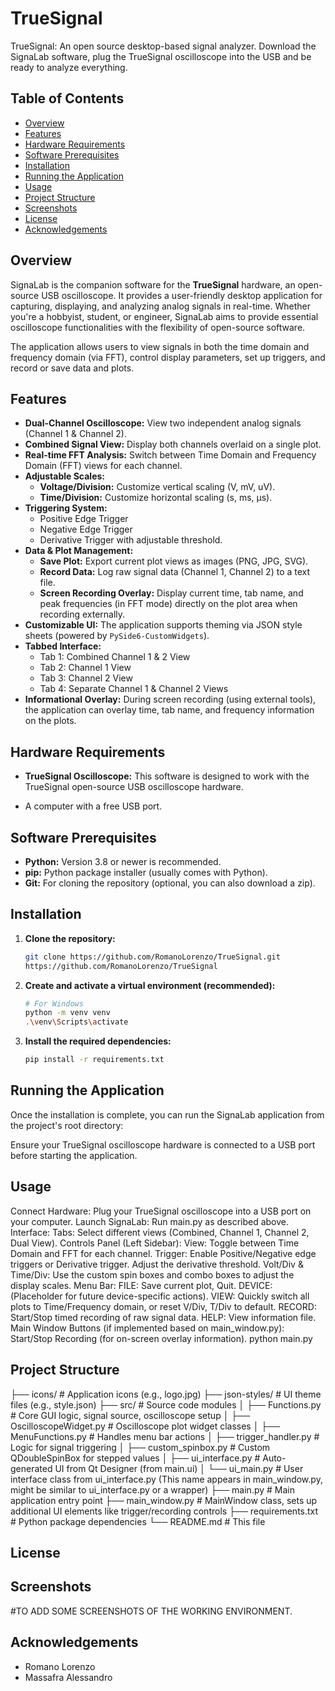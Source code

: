 # TrueSignal

TrueSignal: An open source desktop-based signal analyzer. Download the SignaLab software, plug the TrueSignal oscilloscope into the USB and be ready to analyze everything.

## Table of Contents

*   [Overview](#overview)
*   [Features](#features)
*   [Hardware Requirements](#hardware-requirements)
*   [Software Prerequisites](#software-prerequisites)
*   [Installation](#installation)
*   [Running the Application](#running-the-application)
*   [Usage](#usage)
*   [Project Structure](#project-structure)
*   [Screenshots](#screenshots)
*   [License](#license)
*   [Acknowledgements](#acknowledgements)

## Overview

SignaLab is the companion software for the **TrueSignal** hardware, an open-source USB oscilloscope. It provides a user-friendly desktop application for capturing, displaying, and analyzing analog signals in real-time. Whether you're a hobbyist, student, or engineer, SignaLab aims to provide essential oscilloscope functionalities with the flexibility of open-source software.

The application allows users to view signals in both the time domain and frequency domain (via FFT), control display parameters, set up triggers, and record or save data and plots.

## Features

*   **Dual-Channel Oscilloscope:** View two independent analog signals (Channel 1 & Channel 2).
*   **Combined Signal View:** Display both channels overlaid on a single plot.
*   **Real-time FFT Analysis:** Switch between Time Domain and Frequency Domain (FFT) views for each channel.
*   **Adjustable Scales:**
    *   **Voltage/Division:** Customize vertical scaling (V, mV, uV).
    *   **Time/Division:** Customize horizontal scaling (s, ms, µs).
*   **Triggering System:**
    *   Positive Edge Trigger
    *   Negative Edge Trigger
    *   Derivative Trigger with adjustable threshold.
*   **Data & Plot Management:**
    *   **Save Plot:** Export current plot views as images (PNG, JPG, SVG).
    *   **Record Data:** Log raw signal data (Channel 1, Channel 2) to a text file.
    *   **Screen Recording Overlay:** Display current time, tab name, and peak frequencies (in FFT mode) directly on the plot area when recording externally.
*   **Customizable UI:** The application supports theming via JSON style sheets (powered by `PySide6-CustomWidgets`).
*   **Tabbed Interface:**
    *   Tab 1: Combined Channel 1 & 2 View
    *   Tab 2: Channel 1 View
    *   Tab 3: Channel 2 View
    *   Tab 4: Separate Channel 1 & Channel 2 Views
*   **Informational Overlay:** During screen recording (using external tools), the application can overlay time, tab name, and frequency information on the plots.

## Hardware Requirements

*   **TrueSignal Oscilloscope:** This software is designed to work with the TrueSignal open-source USB oscilloscope hardware.
    
*   A computer with a free USB port.

## Software Prerequisites

*   **Python:** Version 3.8 or newer is recommended.
*   **pip:** Python package installer (usually comes with Python).
*   **Git:** For cloning the repository (optional, you can also download a zip).

## Installation

1.  **Clone the repository:**
    ```bash
    git clone https://github.com/RomanoLorenzo/TrueSignal.git
    https://github.com/RomanoLorenzo/TrueSignal
    ```
2.  **Create and activate a virtual environment (recommended):**
    ```bash
    # For Windows
    python -m venv venv
    .\venv\Scripts\activate

3.  **Install the required dependencies:**
    ```bash
    pip install -r requirements.txt
    ```

## Running the Application

Once the installation is complete, you can run the SignaLab application from the project's root directory:


Ensure your TrueSignal oscilloscope hardware is connected to a USB port before starting the application.
## Usage
  Connect Hardware: Plug your TrueSignal oscilloscope into a USB port on your computer.
  Launch SignaLab: Run main.py as described above.
  Interface:
  Tabs: Select different views (Combined, Channel 1, Channel 2, Dual View).
  Controls Panel (Left Sidebar):
  View: Toggle between Time Domain and FFT for each channel.
  Trigger: Enable Positive/Negative edge triggers or Derivative trigger. Adjust the derivative threshold.
  Volt/Div & Time/Div: Use the custom spin boxes and combo boxes to adjust the display scales.
  Menu Bar:
  FILE: Save current plot, Quit.
  DEVICE: (Placeholder for future device-specific actions).
  VIEW: Quickly switch all plots to Time/Frequency domain, or reset V/Div, T/Div to default.
  RECORD: Start/Stop timed recording of raw signal data.
  HELP: View information file.
  Main Window Buttons (if implemented based on main_window.py):
  Start/Stop Recording (for on-screen overlay information).
  python main.py


## Project Structure

├── icons/                  # Application icons (e.g., logo.jpg)
├── json-styles/            # UI theme files (e.g., style.json)
├── src/                    # Source code modules
│   ├── Functions.py        # Core GUI logic, signal source, oscilloscope setup
│   ├── OscilloscopeWidget.py # Oscilloscope plot widget classes
│   ├── MenuFunctions.py    # Handles menu bar actions
│   ├── trigger_handler.py  # Logic for signal triggering
│   ├── custom_spinbox.py   # Custom QDoubleSpinBox for stepped values
│   ├── ui_interface.py     # Auto-generated UI from Qt Designer (from main.ui)
│   └── ui_main.py          # User interface class from ui_interface.py (This name appears in main_window.py, might be similar to ui_interface.py or a wrapper)
├── main.py                 # Main application entry point
├── main_window.py          # MainWindow class, sets up additional UI elements like trigger/recording controls
├── requirements.txt        # Python package dependencies
└── README.md               # This file

## License


## Screenshots
#TO ADD SOME SCREENSHOTS OF THE WORKING ENVIRONMENT.


## Acknowledgements
* Romano Lorenzo
* Massafra Alessandro
